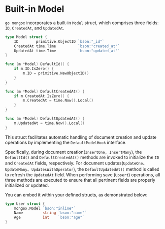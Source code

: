# Built-in Model
`go mongox` incorporates a built-in `Model` struct, which comprises three fields: `ID`, `CreatedAt`, and `UpdatedAt`.
```go
type Model struct {
	ID        primitive.ObjectID `bson:"_id"`
	CreatedAt time.Time          `bson:"created_at"`
	UpdatedAt time.Time          `bson:"updated_at"`
}

func (m *Model) DefaultId() {
	if m.ID.IsZero() {
		m.ID = primitive.NewObjectID()
	}
}

func (m *Model) DefaultCreatedAt() {
	if m.CreatedAt.IsZero() {
		m.CreatedAt = time.Now().Local()
	}
}

func (m *Model) DefaultUpdatedAt() {
	m.UpdatedAt = time.Now().Local()
}
```

This struct facilitates automatic handling of document creation and update operations by implementing the `DefaultModelHook` interface. 

Specifically, during document creation(`InsertOne, InsertMany`), the `DefaultId()` and `DefaultCreatedAt()` methods are invoked to initialize the `ID` and `CreatedAt` fields, respectively. For document updates(`UpdateOne`、`UpdateMany`、`UpdatesWithOperator`), the `DefaultUpdatedAt()` method is called to refresh the `UpdatedAt` field. When performing save (`Upsert`) operations, all three methods are executed to ensure that all pertinent fields are properly initialized or updated.

You can embed it within your defined structs, as demonstrated below:
```go
type User struct {
	mongox.Model `bson:"inline"`
	Name         string `bson:"name"`
	Age          int    `bson:"age"`
}
```